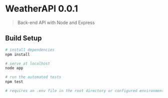 # WeatherAPI 0.0.1

> Back-end API with Node and Express

## Build Setup

``` bash
# install dependencies
npm install

# serve at localhost
node app

# run the automated tests
npm test

# requires an .env file in the root directory or configured environment variables
```
